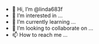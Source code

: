 - 👋 Hi, I’m @linda683f
- 👀 I’m interested in ...
- 🌱 I’m currently learning ...
- 💞️ I’m looking to collaborate on ...
- 📫 How to reach me ...

<!---
linda683f/linda683f is a ✨ special ✨ repository because its `README.md` (this file) appears on your GitHub profile.
You can click the Preview link to take a look at your changes.
--->
